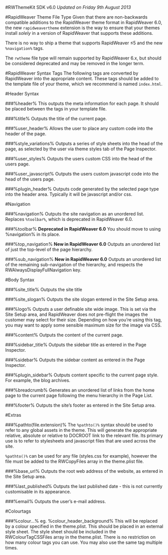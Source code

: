 #RWThemeKit SDK v6.0
*Updated on Friday 9th August 2013*

#RapidWeaver Theme File Type
Given that there are non-backwards compatible additions to the RapidWeaver theme format in RapidWeaver 6.0, the new `rapidweavertheme` extension is the way to ensure that your themes install *solely* in a version of RapidWeaver that supports these additions.

There is no way to ship a theme that supports RapidWeaver ≤5 and the new `%navigation%` tags.

The `rwtheme` file type will remain supported by RapidWeaver 6.x, but should be considered deprecated and may be removed in the longer term.

#RapidWeaver Syntax Tags
The following tags are converted by RapidWeaver into the appropriate content. These tags should be added to the template file of your theme, which we recommend is named `index.html`.

#Header Syntax

###%header%
This outputs the meta information for each page. It should be placed between the <head> tags in your template file.

###%title%
Outputs the title of the current page.

###%user_header%
Allows the user to place any custom code into the header of the page.

###%style_variations%
Outputs a series of style sheets into the head of the page, as selected by the user via theme styles tab of the Page Inspector.

###%user_styles%
Outputs the users custom CSS into the head of the users page.

###%user_javascript%
Outputs the users custom javascript code into the head of the users page.

###%plugin_header%
Outputs code generated by the selected page type into the header area. Typically it will be javascript and/or css.

#Navigation

###%navigation%
Outputs the site navigation as an unordered list. Replaces `%toolbar%`, which is deprecated in RapidWeaver 6.0.

###%toolbar%
**Deprecated in RapidWeaver 6.0** You should move to using %navigation% in its place.

###%top_navigation%
**New in RapidWeaver 6.0** Outputs an unordered list of just the top-level of the page hierarchy.

###%sub_navigation%
**New in RapidWeaver 6.0** Outputs an unordered list of the remaining sub-navigation of the hierarchy, and respects the RWAlwaysDisplayFullNavigation key. 

#Body Syntax

###%site_title%
Outputs the site title

###%site_slogan%
Outputs the site slogan entered in the Site Setup area.

###%logo%
Outputs a user definable site wide image. This is set via the Site Setup area, and RapidWeaver does not pre-flight the images the customer may select for their size. Depending on how you’re using this tag, you may want to apply some sensible maximum size for the image via CSS.

###%content%
Outputs the content of the current page.

###%sidebar_title%
Outputs the sidebar title as entered in the Page Inspector.

###%sidebar%
Outputs the sidebar content as entered in the Page Inspector.

###%plugin_sidebar%
Outputs content specific to the current page style. For example, the blog archives.

###%breadcrumb%
Generates an unordered list of links from the home page to the current page following the menu hierarchy in the Page List.

###%footer%
Outputs the site’s footer as entered in the Site Setup area.

#Extras

###%pathto(file.extension)%
The `%pathto()%` syntax should be used to refer to any global assets in the theme. This will generate the appropriate relative, absolute or relative to DOCROOT link to the relevant file. Its primary use is to refer to stylesheets and javascript files that are used across the site.

`%pathto()%` can be used for any file (styles.css for example), however the file must be added to the RWCopyFiles array in the theme.plist file.

###%base_url%
Outputs the root web address of the website, as entered in the Site Setup area.

###%last_published%
Outputs the last published date - this is not currently customisable in its appearance.

###%email%
Outputs the user’s e-mail address.

#Colourtags

###%colour...%
eg. %colour_header_background%
This will be replaced by a colour specified in the theme.plist. This should be placed in an external style sheet. The style sheet should be included in the RWColourTagCSSFiles array in the theme.plist. There is no restriction on how many colour tags you can use. You may also use the same tag multiple times.
